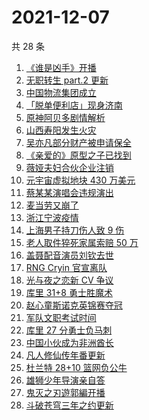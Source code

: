 # 2021-12-07

共 28 条

<!-- BEGIN ZHIHUSEARCH -->
<!-- 最后更新时间 Tue Dec 07 2021 19:10:43 GMT+0800 (China Standard Time) -->
1. [《谁是凶手》开播](https://www.zhihu.com/search?q=谁是凶手)
1. [无职转生 part.2 更新](https://www.zhihu.com/search?q=无职转生)
1. [中国物流集团成立](https://www.zhihu.com/search?q=中国物流集团)
1. [「脱单便利店」现身济南](https://www.zhihu.com/search?q=脱单便利店)
1. [原神阿贝多剧情解析](https://www.zhihu.com/search?q=原神)
1. [山西寿阳发生火灾](https://www.zhihu.com/search?q=寿阳火灾)
1. [吴亦凡部分财产被申请保全](https://www.zhihu.com/search?q=吴亦凡资产)
1. [《亲爱的》原型之子已找到](https://www.zhihu.com/search?q=孙海洋儿子)
1. [薇娅夫妇合伙企业注销](https://www.zhihu.com/search?q=薇娅)
1. [元宇宙虚拟地块 430 万美元](https://www.zhihu.com/search?q=元宇宙虚拟地块)
1. [蔡某某演唱会违规演出](https://www.zhihu.com/search?q=蔡某某)
1. [麦当劳又崩了](https://www.zhihu.com/search?q=麦当劳)
1. [浙江宁波疫情](https://www.zhihu.com/search?q=宁波)
1. [上海男子持刀伤人致 9 伤](https://www.zhihu.com/search?q=上海持刀伤人)
1. [老人取件猝死家属索赔 50 万](https://www.zhihu.com/search?q=老人取件猝死)
1. [盖聂配音演员刘钦去世](https://www.zhihu.com/search?q=刘钦去世)
1. [RNG Cryin 官宣离队](https://www.zhihu.com/search?q=cryin)
1. [光与夜之恋新 CV 争议](https://www.zhihu.com/search?q=光与夜之恋)
1. [库里 31+8 勇士胜魔术](https://www.zhihu.com/search?q=勇士)
1. [赵心童斯诺克英锦赛夺冠](https://www.zhihu.com/search?q=赵心童)
1. [军队文职考试时间](https://www.zhihu.com/search?q=军队文职考试)
1. [库里 27 分勇士负马刺](https://www.zhihu.com/search?q=勇士)
1. [中国小伙成为非洲酋长](https://www.zhihu.com/search?q=非洲酋长)
1. [凡人修仙传年番更新](https://www.zhihu.com/search?q=凡人修仙传)
1. [杜兰特 28+10 篮网负公牛](https://www.zhihu.com/search?q=篮网)
1. [雄狮少年导演亲自答](https://www.zhihu.com/search?q=雄狮少年)
1. [鬼灭之刃遊郭編开播](https://www.zhihu.com/search?q=鬼灭之刃)
1. [斗破苍穹三年之约更新](https://www.zhihu.com/search?q=斗破苍穹三年之约)
<!-- END ZHIHUSEARCH -->

